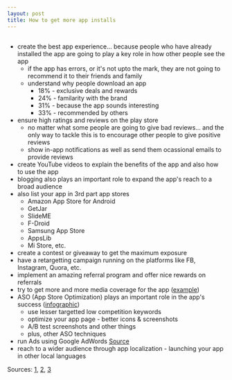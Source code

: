 ```yaml
---
layout: post
title: How to get more app installs
---
```


## 

- create the best app experience... because people who have already installed the app are going to play a key role in how other people see the app
    - if the app has errors, or it's not upto the mark, they are not going to recommend it to their friends and family
    - understand why people download an app
        - 18% - exclusive deals and rewards
        - 24% - familarity with the brand
        - 31% - because the app sounds interesting
        - 33% - recommended by others
- ensure high ratings and reviews on the play store
    - no matter what some people are going to give bad reviews... and the only way to tackle this is to encourage other people to give positive reviews
    - show in-app notifications as well as send them ocassional emails to provide reviews
- create YouTube videos to explain the benefits of the app and also how to use the app
- blogging also plays an important role to expand the app's reach to a broad audience
- also list your app in 3rd part app stores
    - Amazon App Store for Android
    - GetJar
    - SlideME
    - F-Droid
    - Samsung App Store
    - AppsLib
    - Mi Store, etc.
- create a contest or giveaway to get the maximum exposure
- have a retargetting campaign running on the platforms like FB, Instagram, Quora, etc.
- implement an amazing referral program and offer nice rewards on referrals
- try to get more and more media coverage for the app ([example](https://appradar.com/wp-content/uploads/Adobe-Press-Release-724x1024.jpg))
- ASO (App Store Optimization) plays an important role in the app's success ([infographic](https://appradar.com/wp-content/uploads/ASO-Ranking-Factors-1024x553.jpg))
    - use lesser targetted low competition keywords
    - optimize your app page - better icons & screenshots
    - A/B test screenshots and other things
    - plus, other ASO techniques
- run Ads using Google AdWords [Source](https://neilpatel.com/blog/how-to-drive-app-installs-using-google-adwords/)
- reach to a wider audience through app localization - launching your app in other local languages


Sources: [1](https://applift.com/blog/app-installs), [2](https://buildfire.com/get-million-installs-for-your-app/), [3](https://appradar.com/blog/4-ways-to-boost-organic-app-installs)